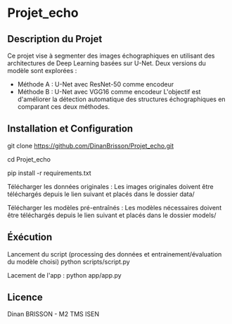 # Projet_echo

## Description du Projet
Ce projet vise à segmenter des images échographiques en utilisant des architectures de Deep Learning basées sur U-Net. 
Deux versions du modèle sont explorées :
- Méthode A : U-Net avec ResNet-50 comme encodeur
- Méthode B : U-Net avec VGG16 comme encodeur
L'objectif est d'améliorer la détection automatique des structures échographiques en comparant ces deux méthodes.

## Installation et Configuration
git clone https://github.com/DinanBrisson/Projet_echo.git

cd Projet_echo

pip install -r requirements.txt

Télécharger les données originales :
Les images originales doivent être téléchargés depuis le lien suivant et placés dans le dossier data/

Télécharger les modèles pré-entraînés :
Les modèles nécessaires doivent être téléchargés depuis le lien suivant et placés dans le dossier models/

## Éxécution
Lancement du script (processing des données et entrainement/évaluation du modèle choisi)
python scripts/script.py

Lacement de l'app : 
python app/app.py

## Licence

Dinan BRISSON - M2 TMS ISEN


